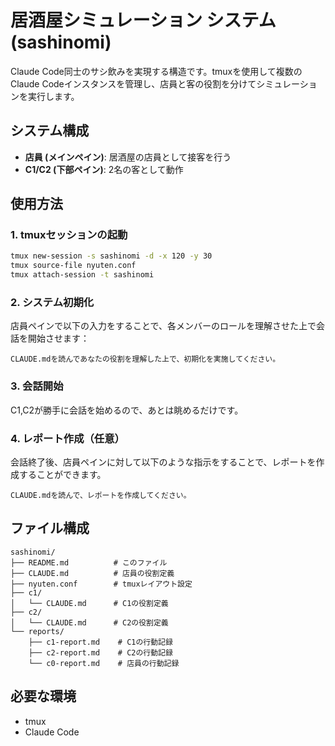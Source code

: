 # 居酒屋シミュレーション システム (sashinomi)

Claude Code同士のサシ飲みを実現する構造です。tmuxを使用して複数のClaude Codeインスタンスを管理し、店員と客の役割を分けてシミュレーションを実行します。

## システム構成

- **店員 (メインペイン)**: 居酒屋の店員として接客を行う
- **C1/C2 (下部ペイン)**: 2名の客として動作

## 使用方法

### 1. tmuxセッションの起動

```bash
tmux new-session -s sashinomi -d -x 120 -y 30
tmux source-file nyuten.conf
tmux attach-session -t sashinomi
```

### 2. システム初期化

店員ペインで以下の入力をすることで、各メンバーのロールを理解させた上で会話を開始させます：

```
CLAUDE.mdを読んであなたの役割を理解した上で、初期化を実施してください。
```

### 3. 会話開始

C1,C2が勝手に会話を始めるので、あとは眺めるだけです。

### 4. レポート作成（任意）

会話終了後、店員ペインに対して以下のような指示をすることで、レポートを作成することができます。

```
CLAUDE.mdを読んで、レポートを作成してください。
```

## ファイル構成

```
sashinomi/
├── README.md          # このファイル
├── CLAUDE.md          # 店員の役割定義
├── nyuten.conf        # tmuxレイアウト設定
├── c1/
│   └── CLAUDE.md      # C1の役割定義
├── c2/
│   └── CLAUDE.md      # C2の役割定義
└── reports/
    ├── c1-report.md    # C1の行動記録
    ├── c2-report.md    # C2の行動記録
    └── c0-report.md    # 店員の行動記録
```

## 必要な環境

- tmux
- Claude Code